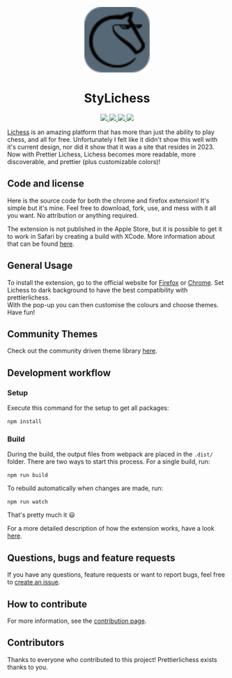 <p align="center">
	<img src="./res/stylichess-logo.svg" width=150>
	<h1 align="center">StyLichess</h1>
</p>
<p align="center">
	<a href="https://prettierlichess.github.io/">
		<img src="https://img.shields.io/badge/Official Website-gray?logo=lichess&style=for-the-badge">
	</a>
	<a href="https://chrome.google.com/webstore/detail/prettier-lichess/epgnobcgnmchnhgkgpedebbmhbblfcob">
		<img src="https://img.shields.io/chrome-web-store/rating/epgnobcgnmchnhgkgpedebbmhbblfcob?color=blue&label=Chrome%20store&logo=googlechrome&style=for-the-badge">
	</a>
	<a href="https://addons.mozilla.org/en-US/firefox/addon/prettier-lichess/">
		<img src="https://img.shields.io/amo/rating/prettier-lichess?color=blue&label=Firefox%20store&logo=firefox&style=for-the-badge">
	</a>
	<a href="https://github.com/prettierlichess/prettierlichess/releases/latest">
		<img src="https://img.shields.io/github/v/release/prettierlichess/prettierlichess?style=for-the-badge">
	</a>
</p>

[Lichess](https://lichess.org/) is an amazing platform that has more than just the ability to play chess, and all for free. Unfortunately I felt like it didn't show this well with it's current design, nor did it show that it was a site that resides in 2023. Now with Prettier Lichess, Lichess becomes more readable, more discoverable, and prettier (plus customizable colors)!

## Code and license

Here is the source code for both the chrome and firefox extension! It's simple but it's mine. Feel free to download, fork, use, and mess with it all you want. No attribution or anything required.

The extension is not published in the Apple Store, but it is possible to get it to work in Safari by creating a build with XCode. More information about that can be found [here](https://github.com/prettierlichess/prettierlichess/issues/153).

## General Usage

To install the extension, go to the official website for [Firefox](https://addons.mozilla.org/en-US/firefox/addon/prettier-lichess) or [Chrome](https://chrome.google.com/webstore/detail/prettier-lichess/epgnobcgnmchnhgkgpedebbmhbblfcob). Set Lichess to dark background to have the best compatibility with prettierlichess. \
With the pop-up you can then customise the colours and choose themes. Have fun!

## Community Themes

Check out the community driven theme library [here](https://github.com/algertc/prettierlichess-themes).

## Development workflow

### Setup

Execute this command for the setup to get all packages:

```
npm install
```

### Build

During the build, the output files from webpack are placed in the `.dist/` folder. There are two ways to start this process. For a single build, run:

```
npm run build
```

To rebuild automatically when changes are made, run:

```
npm run watch
```

That's pretty much it :smiley:

For a more detailed description of how the extension works, have a look [here](https://github.com/prettierlichess/prettierlichess/blob/master/.github/CONTRIBUTING.md#structure-of-the-extension).

## Questions, bugs and feature requests

If you have any questions, feature requests or want to report bugs, feel free to [create an issue](https://github.com/prettierlichess/prettierlichess/issues/new).

## How to contribute

For more information, see the [contribution page](https://github.com/prettierlichess/prettierlichess/blob/master/.github/CONTRIBUTING.md).

## Contributors

Thanks to everyone who contributed to this project! Prettierlichess exists thanks to you.
